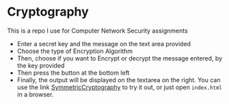 # Cryptography
This is a repo I use for Computer Network Security assignments
- Enter a secret key and the message on the text area provided
- Choose the type of Encryption Algorithm
- Then, choose if you want to Encrypt or decrypt the message entered, by the key provided
- Then press the button at the bottom left
- Finally, the output will be displayed on the textarea on the right.
You can use the link [SymmetricCryptography](https://symmetriccrypto.netlify.app) to try it out, or just open `index.html` in a browser.

